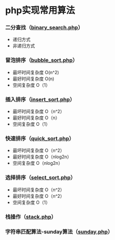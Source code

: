 # php实现常用算法
### 二分查找（[binary_search.php](https://github.com/fupengfei058/algorithm/blob/master/binary_search.php)）
* 递归方式
* 非递归方式
### 冒泡排序（[bubble_sort.php](https://github.com/fupengfei058/algorithm/blob/master/bubble_sort.php)）
* 最坏时间复杂度 O(n^2)
* 最好时间复杂度 O(n)
* 空间复杂度 O（1）
### 插入排序（[insert_sort.php](https://github.com/fupengfei058/algorithm/blob/master/insert_sort.php)）
* 最坏时间复杂度 O（n^2）
* 最好时间复杂度 O（n）
* 空间复杂度 O（1）
### 快速排序（[quick_sort.php](https://github.com/fupengfei058/algorithm/blob/master/quick_sort.php)）
* 最坏时间复杂度 O（n^2）
* 最好时间复杂度 O（nlog2n）
* 空间复杂度 O（nlog2n）
### 选择排序（[select_sort.php](https://github.com/fupengfei058/algorithm/blob/master/select_sort.php)）
* 最坏时间复杂度 O（n^2）
* 最好时间复杂度 O（n^2）
* 空间复杂度 O（1）
### 栈操作（[stack.php](https://github.com/fupengfei058/algorithm/blob/master/stack.php)）
### 字符串匹配算法-sunday算法（[sunday.php](https://github.com/fupengfei058/algorithm/blob/master/sunday.php)）
